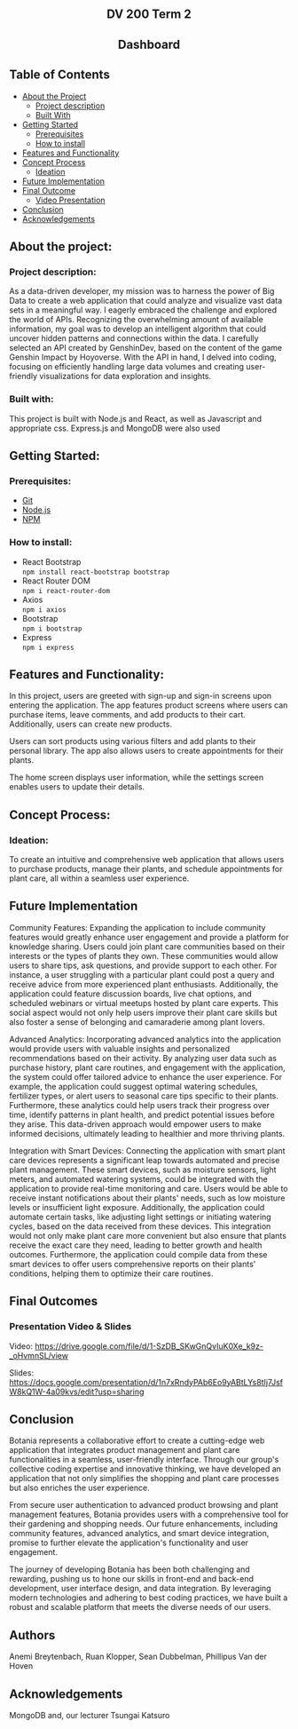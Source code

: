 ## <p align="center" style="text-decoration: none !important;padding:0;margin:0;"> <br>DV 200 Term 2</p>

## <p align="center" style="text-decoration: none !important;padding:0;margin:0;">Dashboard</p>

## Table of Contents

* [About the Project](#about-the-project)
  * [Project description](#project-description)
  * [Built With](#built-with)
* [Getting Started](#getting-started)
  * [Prerequisites](#prerequisites)
  * [How to install](#how-to-install)
* [Features and Functionality](#features-and-functionality)
* [Concept Process](#concept-process)
   * [Ideation](#ideation)
* [Future Implementation](#future-implementation)
* [Final Outcome](#final-outcome)
    * [Video Presentation](#presentation-video)
* [Conclusion](#conclusion)
* [Acknowledgements](#acknowledgements)

## About the project:

### Project description:
As a data-driven developer, my mission was to harness the power of Big Data to create a web application that could analyze and visualize vast data sets in a meaningful way. I eagerly embraced the challenge and explored the world of APIs. Recognizing the overwhelming amount of available information, my goal was to develop an intelligent algorithm that could uncover hidden patterns and connections within the data.
I carefully selected an API created by GenshinDev, based on the content of the game Genshin Impact by Hoyoverse. With the API in hand, I delved into coding, focusing on efficiently handling large data volumes and creating user-friendly visualizations for data exploration and insights.

### Built with:
This project is built with Node.js and React, as well as Javascript and appropriate css. Express.js and MongoDB were also used

## Getting Started:

### Prerequisites:

* [Git](https://git-scm.com/downloads)
* [Node.js](https://nodejs.org/en)
* [NPM](https://www.npmjs.com/)

### How to install:

* React Bootstrap <br> `npm install react-bootstrap bootstrap`
* React Router DOM <br> `npm i react-router-dom`
* Axios <br> `npm i axios`
* Bootstrap <br> `npm i bootstrap`
* Express <br> `npm i express`

## Features and Functionality:

In this project, users are greeted with sign-up and sign-in screens upon entering the application. The app features product screens where users can purchase items, leave comments, and add products to their cart. Additionally, users can create new products.

Users can sort products using various filters and add plants to their personal library. The app also allows users to create appointments for their plants.

The home screen displays user information, while the settings screen enables users to update their details.

## Concept Process:

### Ideation:

To create an intuitive and comprehensive web application that allows users to purchase products, manage their plants, and schedule appointments for plant care, all within a seamless user experience.

## Future Implementation

Community Features:
Expanding the application to include community features would greatly enhance user engagement and provide a platform for knowledge sharing. Users could join plant care communities based on their interests or the types of plants they own. These communities would allow users to share tips, ask questions, and provide support to each other. For instance, a user struggling with a particular plant could post a query and receive advice from more experienced plant enthusiasts. Additionally, the application could feature discussion boards, live chat options, and scheduled webinars or virtual meetups hosted by plant care experts. This social aspect would not only help users improve their plant care skills but also foster a sense of belonging and camaraderie among plant lovers.

Advanced Analytics:
Incorporating advanced analytics into the application would provide users with valuable insights and personalized recommendations based on their activity. By analyzing user data such as purchase history, plant care routines, and engagement with the application, the system could offer tailored advice to enhance the user experience. For example, the application could suggest optimal watering schedules, fertilizer types, or alert users to seasonal care tips specific to their plants. Furthermore, these analytics could help users track their progress over time, identify patterns in plant health, and predict potential issues before they arise. This data-driven approach would empower users to make informed decisions, ultimately leading to healthier and more thriving plants.

Integration with Smart Devices:
Connecting the application with smart plant care devices represents a significant leap towards automated and precise plant management. These smart devices, such as moisture sensors, light meters, and automated watering systems, could be integrated with the application to provide real-time monitoring and care. Users would be able to receive instant notifications about their plants' needs, such as low moisture levels or insufficient light exposure. Additionally, the application could automate certain tasks, like adjusting light settings or initiating watering cycles, based on the data received from these devices. This integration would not only make plant care more convenient but also ensure that plants receive the exact care they need, leading to better growth and health outcomes. Furthermore, the application could compile data from these smart devices to offer users comprehensive reports on their plants' conditions, helping them to optimize their care routines.

## Final Outcomes


### Presentation Video & Slides
Video:
https://drive.google.com/file/d/1-SzDB_SKwGnQvIuK0Xe_k9z-_oHvmnSL/view

Slides:
https://docs.google.com/presentation/d/1n7xRndyPAb6Eo9yABtLYs8tIj7JsfW8kQ1W-4a09kvs/edit?usp=sharing


## Conclusion
Botania represents a collaborative effort to create a cutting-edge web application that integrates product management and plant care functionalities in a seamless, user-friendly interface. Through our group's collective coding expertise and innovative thinking, we have developed an application that not only simplifies the shopping and plant care processes but also enriches the user experience.

From secure user authentication to advanced product browsing and plant management features, Botania provides users with a comprehensive tool for their gardening and shopping needs. Our future enhancements, including community features, advanced analytics, and smart device integration, promise to further elevate the application's functionality and user engagement.

The journey of developing Botania has been both challenging and rewarding, pushing us to hone our skills in front-end and back-end development, user interface design, and data integration. By leveraging modern technologies and adhering to best coding practices, we have built a robust and scalable platform that meets the diverse needs of our users.

## Authors
Anemi Breytenbach, Ruan Klopper, Sean Dubbelman, Phillipus Van der Hoven


## Acknowledgements
MongoDB and, our lecturer Tsungai Katsuro
